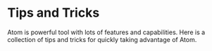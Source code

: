 # Tips and Tricks

Atom is powerful tool with lots of features and capabilities. Here is a
collection of tips and tricks for quickly taking advantage of Atom.
